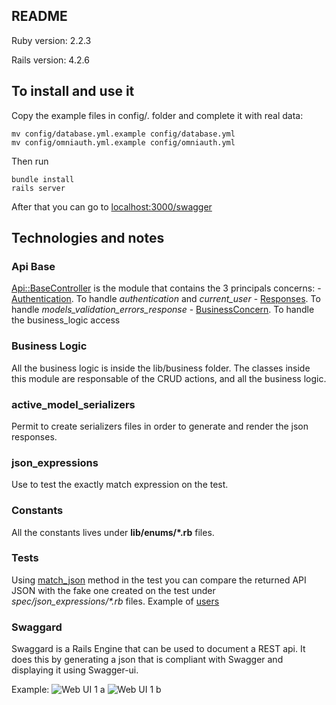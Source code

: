 ## README

Ruby version: 2.2.3

Rails version: 4.2.6

## To install and use it

Copy the example files in config/. folder and complete it with real data:

    mv config/database.yml.example config/database.yml
    mv config/omniauth.yml.example config/omniauth.yml

Then run

    bundle install
    rails server

After that you can go to [localhost:3000/swagger](http://localhost:3000/swagger)

## Technologies and notes

### Api Base

[Api::BaseController](https://github.com/julioalucero/-api-ror-example/blob/master/app/controllers/api/base_controller.rb#L4-L6) is the module that contains the 3 principals concerns:
    - [Authentication](https://github.com/julioalucero/-api-ror-example/blob/master/app/controllers/api/concerns/authentication.rb). To handle *authentication* and *current_user* 
    - [Responses](https://github.com/julioalucero/-api-ror-example/blob/master/app/controllers/api/concerns/responses.rb). To handle *models_validation_errors_response*
    - [BusinessConcern](https://github.com/julioalucero/-api-ror-example/blob/master/app/controllers/api/concerns/business_concern.rb). To handle the business_logic access



### Business Logic
All the business logic is inside the lib/business folder.
The classes inside this module are responsable of the CRUD actions, and all the business logic.

### active_model_serializers
Permit to create serializers files in order to generate and render the json responses.

### json_expressions
Use to test the exactly match expression on the test.

### Constants
All the constants lives under **lib/enums/\*.rb** files.

### Tests
Using [match_json](https://github.com/julioalucero/-api-ror-example/blob/master/spec/support/helpers/responses.rb#L4) method in the test you can compare the returned API JSON with the fake one created on the test under *spec/json_expressions/\*.rb* files. Example of [users](https://github.com/julioalucero/-api-ror-example/blob/master/spec/json_expressions/users.rb)
    
### Swaggard

Swaggard is a Rails Engine that can be used to document a REST api.
It does this by generating a json that is compliant with Swagger and displaying it using Swagger-ui.

Example:
![Web UI 1 a](https://bytebucket.org/julioalucero/api-ror-example/raw/5f7c820b0d048736be14e25a6ff0bb67f0667ada/app/assets/images/swaggard-example-1.a.png)
![Web UI 1 b](https://bytebucket.org/julioalucero/api-ror-example/raw/5f7c820b0d048736be14e25a6ff0bb67f0667ada/app/assets/images/swaggard-example-1.b.png)
